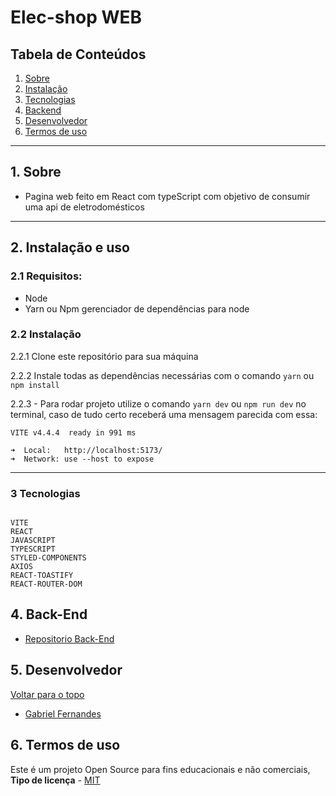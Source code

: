 # Elec-shop WEB

## Tabela de Conteúdos

1. [Sobre](#sobre)
2. [Instalação](#install)
3. [Tecnologias](#tec)
4. [Backend](#backend)
5. [Desenvolvedor](#devs)
6. [Termos de uso](#terms)

---

<a name="sobre"></a>

## 1. Sobre

- Pagina web feito em React com typeScript com objetivo de consumir uma api de eletrodomésticos

---
<a name="install"></a>

## 2. Instalação e uso

### 2.1 Requisitos:
- Node
- Yarn ou Npm gerenciador de dependências para node


### 2.2 Instalação
  2.2.1 Clone este repositório para sua máquina

  2.2.2 Instale todas as dependências necessárias com o comando `yarn` ou `npm install` 

  2.2.3 - Para rodar projeto utilize o comando `yarn dev` ou `npm run dev` no terminal, caso de tudo certo receberá uma mensagem parecida com essa:

  ```
  VITE v4.4.4  ready in 991 ms

  ➜  Local:   http://localhost:5173/
  ➜  Network: use --host to expose

  ```
---
<a name="tec"></a>

### 3 Tecnologias

```

VITE
REACT
JAVASCRIPT
TYPESCRIPT
STYLED-COMPONENTS
AXIOS
REACT-TOASTIFY
REACT-ROUTER-DOM

```

<a name="backend"></a>

## 4. Back-End
- <a name="Repositorio Back-End" href="https://github.com/gabriellfernandes/Elec-Shop-backend" target="_blank">Repositorio Back-End</a>

<a name="devs"></a>

## 5. Desenvolvedor

[ Voltar para o topo ](#tabela-de-conteúdos)

- <a name="Gabriel-Fernandes" href="https://www.linkedin.com/in/gabriel-lima-fernandes/" target="_blank">Gabriel Fernandes</a>

<a name="terms"></a>

## 6. Termos de uso

Este é um projeto Open Source para fins educacionais e não comerciais, **Tipo de licença** - <a name="mit" href="https://opensource.org/licenses/MIT" target="_blank">MIT</a>



